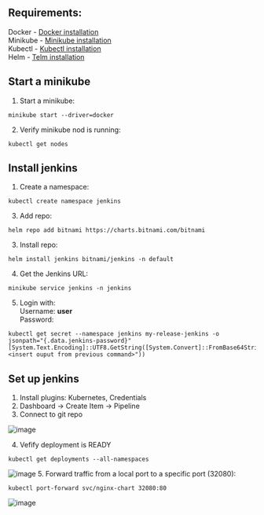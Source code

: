 ## Requirements:
Docker - [Docker installation](https://docs.docker.com/engine/install/) <br />
Minikube - [Minikube installation](https://minikube.sigs.k8s.io/docs/start/) <br />
Kubectl - [Kubectl installation](https://kubernetes.io/ru/docs/tasks/tools/install-kubectl/) <br />
Helm - [Telm installation](https://helm.sh/docs/intro/install/) <br />
## Start a minikube
1. Start a minikube:
```
minikube start --driver=docker
```
2. Verify minikube nod is running:
```
kubectl get nodes
```
## Install jenkins
1. Create a namespace:
```
kubectl create namespace jenkins
```
3. Add repo:
```
helm repo add bitnami https://charts.bitnami.com/bitnami
```
3. Install repo:
```
helm install jenkins bitnami/jenkins -n default
```
4. Get the Jenkins URL:
```
minikube service jenkins -n jenkins
```
5. Login with: <br />
   Username: **user** <br />
   Password:  <br />
```
kubectl get secret --namespace jenkins my-release-jenkins -o jsonpath="{.data.jenkins-password}"
[System.Text.Encoding]::UTF8.GetString([System.Convert]::FromBase64String("<insert ouput from previous command>"))
```
## Set up jenkins
1. Install plugins: Kubernetes, Credentials
2. Dashboard -> Create Item -> Pipeline
3. Connect to git repo
   
![image](https://github.com/skrtstsk/test-task-sber/assets/91666235/f50e860e-2cbf-49be-ae32-6818d8610cf3)

4. Vefify deployment is READY
```
kubectl get deployments --all-namespaces
```
![image](https://github.com/skrtstsk/test-task-sber/assets/91666235/05838231-f113-4bdd-8032-a233922c2f5b)
5. Forward traffic from a local port to a specific port (32080):
```
kubectl port-forward svc/nginx-chart 32080:80
```
![image](https://github.com/skrtstsk/test-task-sber/assets/91666235/41f8d39b-525f-453a-881f-82a4a2742685)



   
